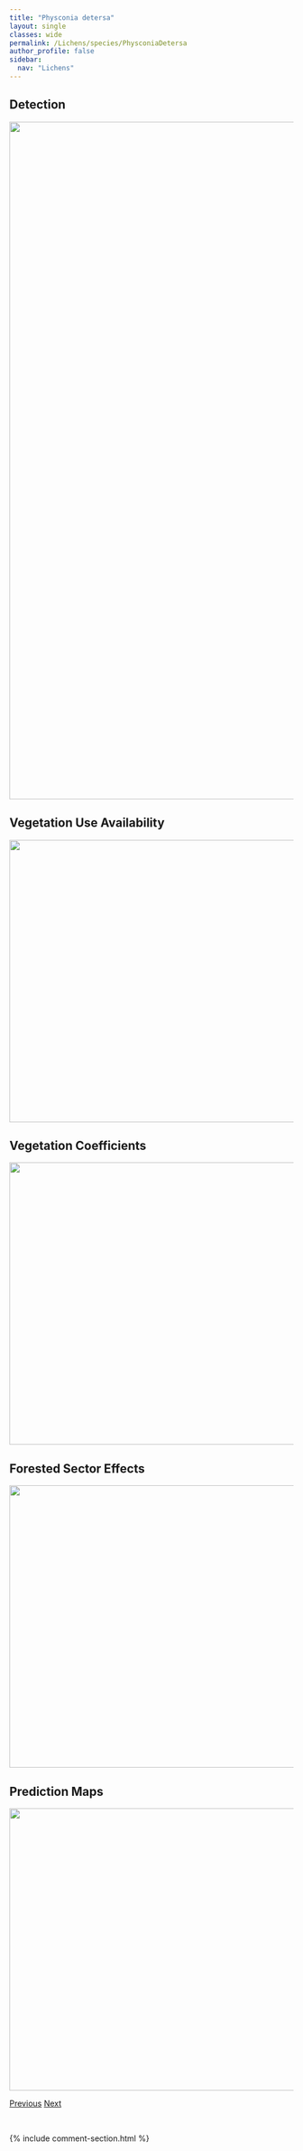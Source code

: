 ```yaml
---
title: "Physconia detersa"
layout: single
classes: wide
permalink: /Lichens/species/PhysconiaDetersa
author_profile: false
sidebar:
  nav: "Lichens"
---
```


<h2>Detection</h2>

<a href="https://drive.google.com/uc?export=view&id=15T8opJPpbyjMIncFpFFqE3NCplr3Lu-V">
<img src="https://drive.google.com/uc?export=view&id=15T8opJPpbyjMIncFpFFqE3NCplr3Lu-V" height = "1200" width = "800">
</a>


<h2>Vegetation Use Availability</h2>

<a href="https://drive.google.com/uc?export=view&id=1sYXMOezRjvR11BB90Xu1LjRze1kiyBAS">
<img src="https://drive.google.com/uc?export=view&id=1sYXMOezRjvR11BB90Xu1LjRze1kiyBAS" height = "500" width = "1000">
</a>


<h2>Vegetation Coefficients</h2>

<a href="https://drive.google.com/uc?export=view&id=1w7JIEzDS0apbE4yS0iGxn87ZA3Lj5qpq">
<img src="https://drive.google.com/uc?export=view&id=1w7JIEzDS0apbE4yS0iGxn87ZA3Lj5qpq" height = "500" width = "1000">
</a>


<h2>Forested Sector Effects</h2>

<a href="https://drive.google.com/uc?export=view&id=1Rn6L5i8mHIs2B6VGeBQhnn0nNsh8iWpC">
<img src="https://drive.google.com/uc?export=view&id=1Rn6L5i8mHIs2B6VGeBQhnn0nNsh8iWpC" height = "500" width = "1000">
</a>


<h2>Prediction Maps</h2>

<a href="https://drive.google.com/uc?export=view&id=1P0FsQC-Cj7Lk8efsxgMzisWqi_g1syEf">
<img src="https://drive.google.com/uc?export=view&id=1P0FsQC-Cj7Lk8efsxgMzisWqi_g1syEf" height = "500" width = "1000">
</a>


<a href="/DevelopmentWebsite/Lichens/species/PhysciellaChloantha" class="pagination--pager" title="Physciella chloantha">Previous</a> <a href="/DevelopmentWebsite/Lichens/species/PhysconiaEnteroxantha" class="pagination--pager" title="Physconia enteroxantha">Next</a>

<p>&nbsp;</p>

{% include comment-section.html %}
